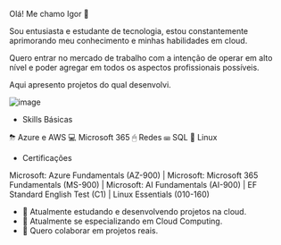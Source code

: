 Olá! Me chamo Igor 👋

 Sou entusiasta e estudante de tecnologia, estou constantemente aprimorando meu conhecimento e minhas habilidades em cloud.

 Quero entrar no mercado de trabalho com a intenção de operar em alto nível e poder agregar em todos os aspectos profissionais possíveis.

 Aqui apresento projetos do qual desenvolvi.
 
![image](https://github.com/igorlipe52/igorlipe52/assets/140567532/7ac28240-b897-4db2-bff4-f220c926fa5f)

- Skills Básicas

⛈ Azure e AWS
💻 Microsoft 365
🖱 Redes
⌨ SQL
🐧 Linux

- Certificações
  
Microsoft: Azure Fundamentals (AZ-900) |
Microsoft: Microsoft 365 Fundamentals (MS-900) |
Microsoft: AI Fundamentals (AI-900) |
EF Standard English Test (C1) |
Linux Essentials (010-160)

 
- 🔭 Atualmente estudando e desenvolvendo projetos na cloud.
- 🌱 Atualmente se especializando em Cloud Computing.
- 👯 Quero colaborar em projetos reais.


